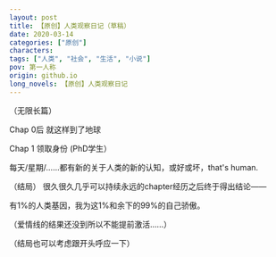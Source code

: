 ```yaml
---
layout: post
title: 【原创】人类观察日记（草稿）
date: 2020-03-14
categories: ["原创"]
characters: 
tags: ["人类", "社会", "生活", "小说"]
pov: 第一人称
origin: github.io
long_novels: 【原创】人类观察日记
---
```


（无限长篇）

Chap 0后
就这样到了地球

Chap 1
领取身份 (PhD学生）

每天/星期/……都有新的关于人类的新的认知，或好或坏，that's human.


（结局）
很久很久几乎可以持续永远的chapter经历之后终于得出结论——

有1%的人类基因，我为这1%和余下的99%的自己骄傲。

（爱情线的结果还没到所以不能提前激活……）

（结局也可以考虑跟开头呼应一下）
